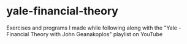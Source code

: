 # yale-financial-theory
Exercises and programs I made while following along with the "Yale - Financial Theory with John Geanakoplos" playlist on YouTube
